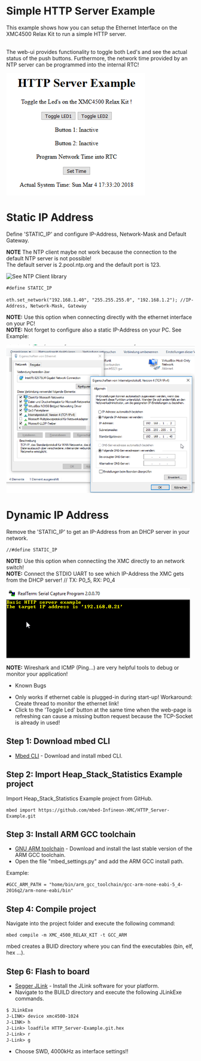 # Simple HTTP Server Example

This example shows how you can setup the Ethernet Interface on the XMC4500 Relax Kit to run a simple HTTP server.<br/><br/>


The web-ui provides functionality to toggle both Led's and see the actual status of the push buttons.
Furthermore, the network time provided by an NTP server can be programmed into the internal RTC!

![](https://github.com/hackdino/mbed_xmc_images/blob/master/http_example_3.png)

# Static IP Address<br/>
Define 'STATIC_IP' and configure IP-Address, Network-Mask and Default Gateway.

**NOTE** The NTP client maybe not work because the connection to the default NTP server is not possible!<br/>
The default server is 2.pool.ntp.org and the default port is 123.<br/>


![See NTP Client library](https://github.com/ARMmbed/ntp-client)


```
#define STATIC_IP

eth.set_network("192.168.1.40", "255.255.255.0", "192.168.1.2"); //IP-Address, Network-Mask, Gateway
```

**NOTE:** Use this option when connecting directly with the ethernet interface on your PC!<br/>
**NOTE:** Not forget to configure also a static IP-Address on your PC. See Example:<br/>

![](https://github.com/hackdino/mbed_xmc_images/blob/master/http_example_2.png)

# Dynamic IP Address<br/>
Remove the 'STATIC_IP' to get an IP-Address from an DHCP server in your network.
```
//#define STATIC_IP
```
**NOTE:** Use this option when connectiing the XMC directly to an network switch!<br/>
**NOTE:** Connect the STDIO UART to see which IP-Address the XMC gets from the DHCP server! // TX: P0_5, RX: P0_4<br/>

![](https://github.com/hackdino/mbed_xmc_images/blob/master/http_example_1.png)

**NOTE:** Wireshark and ICMP (Ping...) are very helpful tools to debug or monitor your application!

* Known Bugs
- Only works if ethernet cable is plugged-in during start-up! Workaround: Create thread to monitor the ethernet link!<br/>
- Click to the 'Toggle Led' button at the same time when the web-page is refreshing can cause a missing button request because the TCP-Socket is already in used!

## Step 1: Download mbed CLI

* [Mbed CLI](https://docs.mbed.com/docs/mbed-os-handbook/en/latest/dev_tools/cli/#installing-mbed-cli) - Download and install mbed CLI.

## Step 2: Import Heap_Stack_Statistics Example project

Import Heap_Stack_Statistics Example project from GitHub.

```
mbed import https://github.com/mbed-Infineon-XMC/HTTP_Server-Example.git
```

## Step 3: Install ARM GCC toolchain

* [GNU ARM toolchain](https://launchpad.net/gcc-arm-embedded) - Download and install the last stable version of the ARM GCC toolchain.
* Open the file "mbed_settings.py" and add the ARM GCC install path.

Example:
```
#GCC_ARM_PATH = "home/bin/arm_gcc_toolchain/gcc-arm-none-eabi-5_4-2016q2/arm-none-eabi/bin"
```

## Step 4: Compile project

Navigate into the project folder and execute the following command:
```
mbed compile -m XMC_4500_RELAX_KIT -t GCC_ARM
```
mbed creates a BUID directory where you can find the executables (bin, elf, hex ...).

## Step 6: Flash to board

* [Segger JLink](https://www.segger.com/downloads/jlink) - Install the JLink software for your platform.
* Navigate to the BUILD directory and execute the following JLinkExe commands.
```
$ JLinkExe
J-LINK> device xmc4500-1024
J-LINK> h
J-Link> loadfile HTTP_Server-Example.git.hex
J-Link> r
J-Link> g
```
* Choose SWD, 4000kHz as interface settings!!


